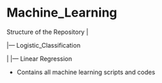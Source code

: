 # Machine_Learning

Structure of the Repository 
|

|— Logistic_Classification

|
|— Linear Regression 

 -  Contains all machine learning scripts and codes
